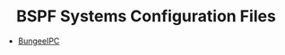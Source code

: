 <center><h1>BSPF Systems Configuration Files</h1></center>

<ul>
<li><a href="https://bspfsystems.org/config-files/bungeeipc/index.html">BungeeIPC</a></li>
</ul>
